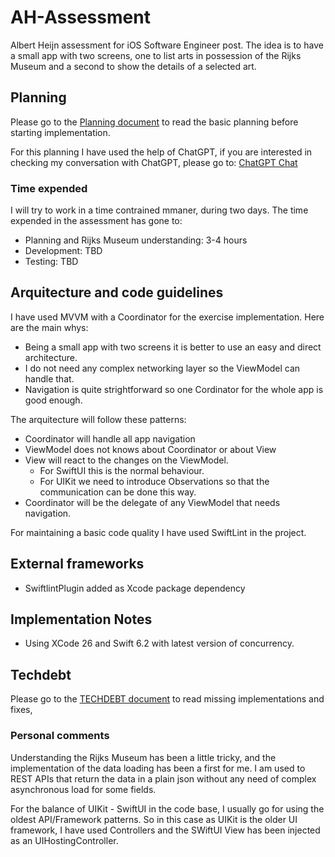 # AH-Assessment
Albert Heijn assessment for iOS Software Engineer post. The idea is to have a small app with two screens, one to list arts in possession of the Rijks Museum and a second to show the details of a selected art.

## Planning
Please go to the [Planning document](Planning/Planning.md) to read the basic planning before starting implementation.

For this planning I have used the help of ChatGPT, if you are interested in checking my conversation with ChatGPT, please go to: [ChatGPT Chat](https://chatgpt.com/share/68e642a7-28f4-8011-b986-a5cf6f636cd5)

### Time expended
I will try to work in a time contrained mmaner, during two days. The time expended in the assessment has gone to:
* Planning and Rijks Museum understanding: 3-4 hours
* Development: TBD
* Testing: TBD

## Arquitecture and code guidelines
I have used MVVM with a Coordinator for the exercise implementation. Here are the main whys:
* Being a small app with two screens it is better to use an easy and direct architecture.
* I do not need any complex networking layer so the ViewModel can handle that.
* Navigation is quite strightforward so one Cordinator for the whole app is good enough.

The arquitecture will follow these patterns:
* Coordinator will handle all app navigation
* ViewModel does not knows about Coordinator or about View
* View will react to the changes on the ViewModel.
	* For SwiftUI this is the normal behaviour.
	* For UIKit we need to introduce Observations so that the communication can be done this way.
* Coordinator will be the delegate of any ViewModel that needs navigation.


For maintaining a basic code quality I have used SwiftLint in the project.

## External frameworks
* SwiftlintPlugin added as Xcode package dependency


## Implementation Notes
* Using XCode 26 and Swift 6.2 with latest version of concurrency.

## Techdebt
Please go to the [TECHDEBT document](TECHDEBT.md) to read missing implementations and fixes, 

### Personal comments
Understanding the Rijks Museum has been a little tricky, and the implementation of the data loading has been a first for me. I am used to REST APIs that return the data in a plain json without any need of complex asynchronous load for some fields.

For the balance of UIKit - SwiftUI in the code base, I usually go for using the oldest API/Framework patterns. So in this case as UIKit is the older UI framework, I have used Controllers and the SWiftUI View has been injected as an UIHostingController.

